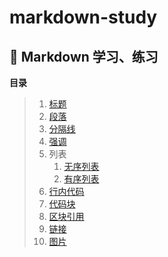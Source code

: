 # markdown-study
:lion: Markdown 学习、练习
---
**目录**
> 1. [标题](./docs/headline.md)
> 2. [段落](./docs/paragraph.md)
> 3. [分隔线](./docs/line_between.md)
> 4. [强调](./docs/emphasize.md)
> 5. 列表
>    1. [无序列表](./docs/unordered_list.md)
>    2. [有序列表](./docs/ordered_list.md)
> 5. [行内代码](./docs/line_code.md)
> 5. [代码块](./docs/code_block.md)
> 6. [区块引用]()
> 6. [链接]()
> 7. [图片]()
